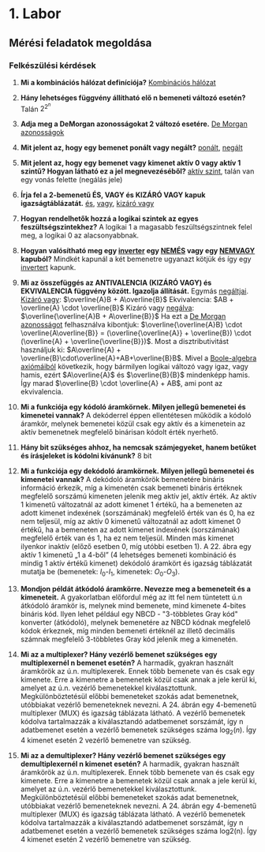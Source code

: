 # 1. Labor

## Mérési feladatok megoldása

### Felkészülési kérdések
1. **Mi a kombinációs hálózat definíciója?**
[Kombinációs hálózat](./kombinacios-halozat.md)

2. **Hány lehetséges függvény állítható elő n bemeneti változó esetén?**
Talán $2^{2^n}$

3. **Adja meg a DeMorgan azonosságokat 2 változó esetére.**
[De Morgan azonosságok](../analizis/de-morgan-azonossagok.md)

4. **Mit jelent az, hogy egy bemenet ponált vagy negált?**
[ponált](./ponalt.md), [negált](./negalt.md)

5. **Mit jelent az, hogy egy bemenet vagy kimenet aktív 0 vagy aktív 1 szintű? Hogyan látható ez a jel megnevezéséből?**
[aktív szint](./aktiv-szint.md), talán van egy vonás felette (negálás jele)

6. **Írja fel a 2-bemenetű ÉS, VAGY és KIZÁRÓ VAGY kapuk igazságtáblázatát.**
[és](./logikai-es.md), [vagy](./logikai-vagy.md), [kizáró vagy](./logikai-kizaro-vagy.md)


7. **Hogyan rendelhetők hozzá a logikai szintek az egyes feszültségszintekhez?**
A logikai 1 a magasabb feszültségszintnek felel meg, a logikai 0 az alacsonyabbnak.

8. **Hogyan valósítható meg egy [inverter](./logikai-nem.md) egy [NEMÉS](./nemes.md) vagy egy [NEMVAGY](./nemvagy.md) kapuból?**
Mindkét kapunál a két bemenetre ugyanazt kötjük és így egy [invertert](./logikai-nem.md) kapunk.


9. **Mi az összefüggés az ANTIVALENCIA (KIZÁRÓ VAGY) és EKVIVALENCIA függvény között. Igazolja állítását.**
Egymás [negáltjai](./negalt.md). 
[Kizáró vagy](./logikai-kizaro-vagy.md): $\overline{A}B + A\overline{B}$
Ekvivalencia: $AB + \overline{A} \cdot \overline{B}$
Kizáró vagy [negálva](./negalt.md): $\overline{\overline{A}B + A\overline{B}}$
Ha ezt a [De Morgan azonosságot](../analizis/de-morgan-azonossagok.md) felhasználva kibontjuk: $\overline{\overline{A}B} \cdot \overline{A\overline{B}} = (\overline{\overline{A}} + \overline{B}) \cdot (\overline{A} + \overline{\overline{B}})$. Most a disztributivitást használjuk ki: $A\overline{A} + \overline{B}\cdot\overline{A}+AB+\overline{B}B$. Mivel a [Boole-algebra axiómáiból](boole-algebra-axiomai.md) következik, hogy bármilyen logikai változó vagy igaz, vagy hamis, ezért $A\overline{A}$ és $\overline{B}{B}$ mindenképp hamis. Így marad $\overline{B} \cdot \overline{A} + AB$, ami pont az ekvivalencia.

10. **Mi a funkciója egy kódoló áramkörnek. Milyen jellegű bemenetei és kimenetei vannak?**
A dekóderrel éppen ellentétesen működik a kódoló áramkör, melynek bemenetei közül csak egy aktív és a kimenetein az aktív bemenetnek megfelelő binárisan kódolt érték nyerhető.

11. **Hány bit szükséges ahhoz, ha nemcsak számjegyeket, hanem betűket és írásjeleket is kódolni kívánunk?**
8 bit

12. **Mi a funkciója egy dekódoló áramkörnek. Milyen jellegű bemenetei és kimenetei vannak?**
A dekódoló áramkörök bemenetére bináris információ érkezik, míg a kimenetén csak bemeneti bináris értéknek megfelelő sorszámú kimeneten jelenik meg aktív jel, aktív érték. Az aktív 1 kimenetű változatnál az adott kimenet 1 értékű, ha a bemeneten az adott kimenet indexének (sorszámának) megfelelő érték van és 0, ha ez nem teljesül, míg az aktív 0 kimenetű változatnál az adott kimenet 0 értékű, ha a bemeneten az adott kimenet indexének (sorszámának) megfelelő érték van és 1, ha ez nem teljesül. Minden más kimenet ilyenkor inaktív (előző esetben 0, míg utóbbi esetben 1). A 22. ábra egy aktív 1 kimenetű „1 a 4-ből” (4 lehetséges bemeneti kombináció és mindig 1 aktív értékű kimenet) dekódoló áramkört és igazság táblázatát mutatja be (bemenetek: $I_0$-$I_1$,  kimenetek: $O_0$-$O_3$).

13. **Mondjon példát átkódoló áramkörre. Nevezze meg a bemeneteit és a kimeneteit.**
A gyakorlatban előfordul még az itt fel nem tüntetett ú.n átkódoló áramkör is, melynek mind bemenete, mind kimenete 4-bites bináris kód.  Ilyen lehet például egy NBCD - "3-többletes Gray kód" konverter (átkódoló), melynek bemenetére az NBCD kódnak megfelelő kódok érkeznek, míg minden bemeneti értéknél az illető decimális számnak megfelelő 3-többletes Gray kód jelenik meg a kimenetén.

14. **Mi az a multiplexer? Hány vezérlő bemenet szükséges egy multiplexernél n bemenet esetén?**
A harmadik, gyakran használt áramkörök az ú.n. multiplexerek. Ennek több bemenete van és csak egy kimenete. Erre a kimenetre a bemenetek közül csak annak a jele kerül ki, amelyet az ú.n. vezérlő bemenetekkel kiválasztottunk. Megkülönböztetésül előbbi bemeneteket szokás adat bemenetnek, utóbbiakat vezérlő bemeneteknek nevezni. A 24. ábrán egy 4-bemenetű multiplexer (MUX) és igazság táblázata látható. A vezérlő bemenetek kódolva tartalmazzák a kiválasztandó adatbemenet sorszámát, így n adatbemenet esetén a vezérlő bemenetek szükséges száma $\log_2(n)$. Így 4 kimenet esetén 2 vezérlő bemenetre van szükség.

15. **Mi az a demultiplexer? Hány vezérlő bemenet szükséges egy demultiplexernél n kimenet esetén?**
A harmadik, gyakran használt áramkörök az ú.n. multiplexerek. Ennek több bemenete van és csak egy kimenete. Erre a kimenetre a bemenetek közül csak annak a jele kerül ki, amelyet az ú.n. vezérlő bemenetekkel kiválasztottunk. Megkülönböztetésül előbbi bemeneteket szokás adat bemenetnek, utóbbiakat vezérlő bemeneteknek nevezni. A 24. ábrán egy 4-bemenetű multiplexer (MUX) és igazság táblázata látható. A vezérlő bemenetek kódolva tartalmazzák a kiválasztandó adatbemenet sorszámát, így n adatbemenet esetén a vezérlő bemenetek szükséges száma log2(n). Így 4 kimenet esetén 2 vezérlő bemenetre van szükség.
